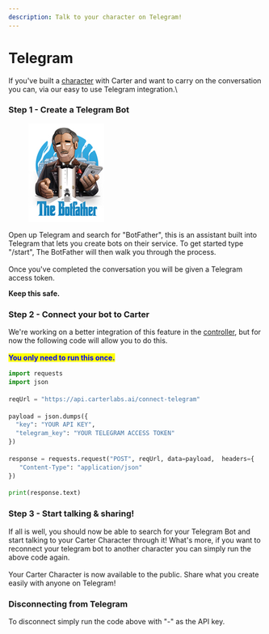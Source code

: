 ```yaml
---
description: Talk to your character on Telegram!
---
```


# Telegram

If you've built a [character](../concepts/characters/) with Carter and want to carry on the conversation you can, via our easy to use Telegram integration.\


### Step 1 - Create a Telegram Bot

<figure><img src="../.gitbook/assets/fdcc7b6d5fb3354adf.jpg" alt=""><figcaption></figcaption></figure>

Open up Telegram and search for "BotFather", this is an assistant built into Telegram that lets you create bots on their service. To get started type "/start", The BotFather will then walk you through the process.\
\
Once you've completed the conversation you will be given a Telegram access token.&#x20;

**Keep this safe.**&#x20;

### Step 2 - Connect your bot to Carter

We're working on a better integration of this feature in the [controller](https://controller.carterlabs.ai), but for now the following code will allow you to do this. \
\
<mark style="color:blue;">**You only need to run this once.**</mark>

```python
import requests
import json

reqUrl = "https://api.carterlabs.ai/connect-telegram"

payload = json.dumps({
  "key": "YOUR API KEY",
  "telegram_key": "YOUR TELEGRAM ACCESS TOKEN"
})

response = requests.request("POST", reqUrl, data=payload,  headers={
   "Content-Type": "application/json" 
})

print(response.text)
```

### Step 3 - Start talking & sharing!

If all is well, you should now be able to search for your Telegram Bot and start talking to your Carter Character through it! What's more, if you want to reconnect your telegram bot to another character you can simply run the above code again.\
\
Your Carter Character is now available to the public. Share what you create easily with anyone on Telegram!

### Disconnecting from Telegram

To disconnect simply run the code above with "-" as the API key.
